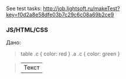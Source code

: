 See test tasks: http://job.lightsoft.ru/makeTest?key=f0d2a8e58dfe03b7c29c6c08a69b2ce9
### JS/HTML/CSS
Дано:
>table .c { color: red }
>.a .c { color: green }

><table id=”t”>
>     <tr>
>         <td class=”c”>Текст</td>
>     </tr>
></table>



